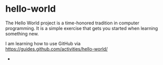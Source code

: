 # hello-world
The Hello World project is a time-honored tradition in computer programming. It is a simple exercise that gets you started when learning something new.

I am learning how to use GitHub via https://guides.github.com/activities/hello-world/

-
